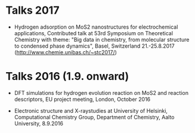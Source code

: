 # Talks 2017

* Hydrogen adsorption on MoS2 nanostructures for electrochemical applications, Contributed talk at 53rd Symposium on Theoretical Chemistry with theme: "Big data in chemistry, from molecular structure to condensed phase dynamics", Basel, Switzerland 21.-25.8.2017 (http://www.chemie.unibas.ch/~stc2017/)

# Talks 2016 (1.9. onward)

* DFT simulations for hydrogen evolution reaction on MoS2 and reaction descriptors, EU project meeting, London, October 2016

* Electronic structure and X-raystudies at University of Helsinki, Computational Chemistry Group, Department of Chemistry, Aalto University, 8.9.2016
